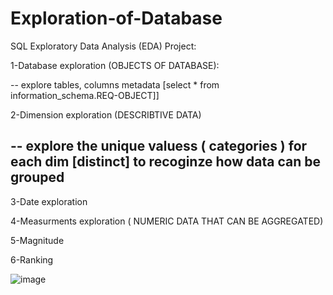 # Exploration-of-Database
SQL Exploratory Data Analysis (EDA) Project:

1-Database exploration (OBJECTS OF DATABASE):

-- explore tables, columns metadata [select * from information_schema.REQ-OBJECT]]

2-Dimension exploration (DESCRIBTIVE DATA)

-- explore the unique valuess ( categories ) for each dim [distinct]
to recoginze how data can be grouped 
--

3-Date exploration

4-Measurments exploration ( NUMERIC DATA THAT CAN BE AGGREGATED)

5-Magnitude

6-Ranking

![image](https://github.com/user-attachments/assets/0d8cfb80-9fc1-4696-adda-1aac5691bd5a)


